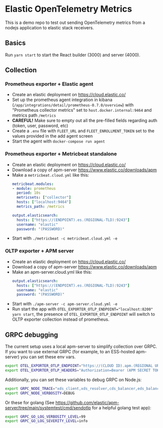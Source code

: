 # Elastic OpenTelemetry Metrics

This is a demo repo to test out sending OpenTelemetry metrics from a nodejs application to elastic stack receivers.

## Basics

Run `yarn start` to start the React builder (3000) and server (4000).

## Collection

### Prometheus exporter + Elastic agent

- Create an elastic deployment on https://cloud.elastic.co/
- Set up the prometheus agent integration in kibana (`/app/integrations/detail/prometheus-0.7.0/overview`) with "Prometheus collector metrics" set to `host.docker.internal:9464` and metrics path `/metrics`
- **CAREFUL!** Make sure to empty out all the pre-filled fields regarding auth (token, user, password, etc)
- Create a `.env` file with `FLEET_URL` and `FLEET_ENROLLMENT_TOKEN` set to the values provided in the add agent screen
- Start the agent with `docker-compose run agent`

### Prometheus exporter + Metricbeat standalone

- Create an elastic deployment on https://cloud.elastic.co/
- Download a copy of apm-server https://www.elastic.co/downloads/apm
- Make a `metricbeat.cloud.yml` like this:
  ```yaml
  metricbeat.modules:
  - module: prometheus
    period: 10s
    metricsets: ["collector"]
    hosts: ["localhost:9464"]
    metrics_path: /metrics

  output.elasticsearch:
    hosts: ["https://(ENDPOINT).es.(REGIONAL-TLD):9243"]
    username: "elastic"
    password: "(PASSWORD)"
  ```
- Start with `./metricbeat -c metricbeat.cloud.yml -e`

### OLTP exporter + APM server

- Create an elastic deployment on https://cloud.elastic.co/
- Download a copy of apm-server https://www.elastic.co/downloads/apm
- Make an apm-server.cloud.yml like this:
  ```yaml
  output.elasticsearch:
    hosts: ["https://(ENDPOINT).es.(REGIONAL-TLD):9243"]
    username: "elastic"
    password: "(PASSWORD)"
  ```
- Start with `./apm-server -c apm-server.cloud.yml -e`
- Run start the app with `OTEL_EXPORTER_OTLP_ENDPOINT="localhost:8200" yarn start`, the presence of `OTEL_EXPORTER_OTLP_ENDPOINT` will switch to OLTP exporter collection instead of prometheus.

## GRPC debugging

The current setup uses a local apm-server to simplify collection over GRPC. If you want to use external GRPC (for example, to an ESS-hosted apm-server) you can set these env vars.

```bash
export OTEL_EXPORTER_OTLP_ENDPOINT="https://(CLOUD ID).apm.(REGIONAL URL):443"
export OTEL_EXPORTER_OTLP_HEADERS="Authorization=Bearer (APM SECRET TOKEN)"
```

Additionally, you can set these variables to debug GRPC on Node.js:

```bash
export GRPC_NODE_TRACE="xds_client,xds_resolver,cds_balancer,eds_balancer,priority,weighted_target,round_robin,resolving_load_balancer,subchannel,keepalive,dns_resolver,fault_injection,http_filter,csds"
export GRPC_NODE_VERBOSITY=DEBUG
```

Or these for golang (See https://github.com/elastic/apm-server/tree/main/systemtest/cmd/sendotlp for a helpful golang test app):

```bash
export GRPC_GO_LOG_VERBOSITY_LEVEL=99
export GRPC_GO_LOG_SEVERITY_LEVEL=info
```
